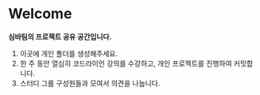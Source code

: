 # Welcome

**심바팀의 프로젝트 공유 공간입니다.**

1. 이곳에 개인 폴더를 생성해주세요. 
2. 한 주 동안 열심히 코드라이언 강의를 수강하고, 개인 프로젝트를 진행하여 커밋합니다. 
3. 스터디 그룹 구성원들과 모여서 의견을 나눕니다. 

